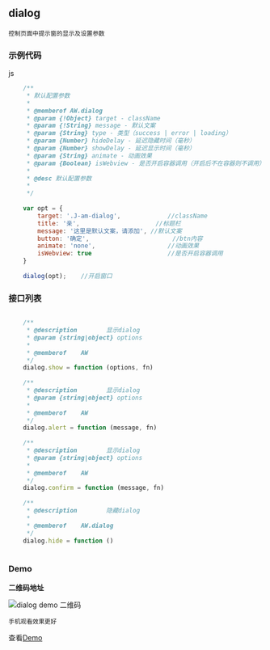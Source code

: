 ## dialog
	控制页面中提示窗的显示及设置参数

	
### 示例代码
js
```javascript
	/**
	 * 默认配置参数
	 *
	 * @memberof AW.dialog
	 * @param {!Object} target - className
	 * @param {!String} message - 默认文案
	 * @param {String} type - 类型（success | error | loading）
	 * @param {Number} hideDelay - 延迟隐藏时间（毫秒）
	 * @param {Number} showDelay - 延迟显示时间（毫秒）
	 * @param {String} animate - 动画效果
	 * @param {Boolean} isWebview - 是否开启容器调用（开启后不在容器则不调用）
	 *
	 * @desc 默认配置参数
	 *
	 */
	 
	var opt = {
		target: '.J-am-dialog',				//className
		title: '亲',						//标题栏
		message: '这里是默认文案，请添加',	//默认文案
		button: '确定',						//btn内容
		animate: 'none',					//动画效果
		isWebview: true						//是否开启容器调用
	}
	
	dialog(opt);	//开启窗口
```


### 接口列表

```javascript

	/**
	 * @description        显示dialog
	 * @param {string|object} options
	 *
	 * @memberof    AW
	 */
	dialog.show = function (options, fn)
	
	/**
	 * @description        显示dialog
	 * @param {string|object} options
	 *
	 * @memberof    AW
	 */
	dialog.alert = function (message, fn)
	
	/**
	 * @description        显示dialog
	 * @param {string|object} options
	 *
	 * @memberof    AW
	 */
	dialog.confirm = function (message, fn)
	
	/**
	 * @description        隐藏dialog
	 *
	 * @memberof    AW.dialog
	 */
	dialog.hide = function ()
	
```

### Demo
**二维码地址**

![dialog demo 二维码](https://i.alipayobjects.com/i/ecmng/png/201407/30R5KlY0sR.png)

`手机观看效果更好`

查看[Demo](../examples/dialog.html)

